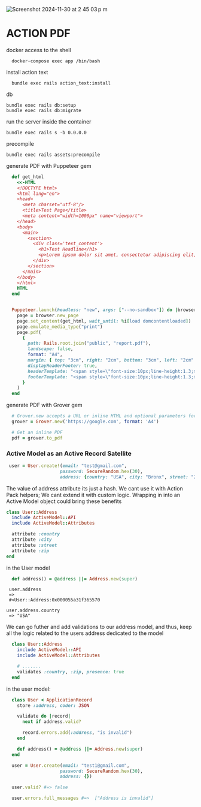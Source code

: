 ![Screenshot 2024-11-30 at 2 45 03 p m](https://github.com/user-attachments/assets/61bb88ee-8ac7-478b-a75f-0865c32caeb8)


# ACTION PDF

docker
access to the shell
```
  docker-compose exec app /bin/bash
```

install action text
```
  bundle exec rails action_text:install
```

db
```
bundle exec rails db:setup
bundle exec rails db:migrate
```

run the server inside the container
```
bundle exec rails s -b 0.0.0.0
```


precompile
```
bundle exec rails assets:precompile
```

generate PDF with Puppeteer gem
```ruby
  def get_html
    <<-HTML
    <!DOCTYPE html>
    <html lang="en">
    <head>
      <meta charset="utf-8"/>
      <title>Test Page</title>
      <meta content="width=1000px" name="viewport">
    </head>
    <body>
      <main>
        <section>
          <div class='text_content'>
            <h1>Test Headline</h1>
            <p>Lorem ipsum dolor sit amet, consectetur adipiscing elit, sed do eiusmod tempor incididunt ut labore et dolore magna aliqua. Ac tincidunt vitae semper quis lectus nulla at. Ac turpis egestas integer eget aliquet. Tristique senectus et netus et malesuada fames ac. Urna nec tincidunt praesent semper feugiat nibh. Est velit egestas dui id. Convallis posuere morbi leo urna molestie at elementum eu. Purus ut faucibus pulvinar elementum integer enim neque volutpat. Faucibus nisl tincidunt eget nullam. Amet purus gravida quis blandit turpis cursus in hac. Commodo sed egestas egestas fringilla phasellus. In dictum non consectetur a erat nam at lectus.</p>
          </div>
        </section>
      </main>
    </body>
    </html>
    HTML
  end


  Puppeteer.launch(headless: "new", args: ["--no-sandbox"]) do |browser|
    page = browser.new_page
    page.set_content(get_html, wait_until: %i[load domcontentloaded])
    page.emulate_media_type("print")
    page.pdf(
      {
        path: Rails.root.join("public", "report.pdf"),
        landscape: false,
        format: "A4",
        margin: { top: "3cm", right: "2cm", bottom: "3cm", left: "2cm" },
        displayHeaderFooter: true,
        headerTemplate: "<span style=\"font-size:10px;line-height:1.3;margin:0;\">Custom Header</span>",
        footerTemplate: "<span style=\"font-size:10px;line-height:1.3;margin:0;\">Custom Footer</span>"
      }
    )
  end
```
generate PDF with Grover gem
```ruby
  # Grover.new accepts a URL or inline HTML and optional parameters for Puppeteer
  grover = Grover.new('https://google.com', format: 'A4')

  # Get an inline PDF
  pdf = grover.to_pdf
```


### Active Model as an Active Record Satellite

```ruby
 user = User.create!(email: "test@gmail.com",
                    password: SecureRandom.hex(30),
                    address: {country: "USA", city: "Bronx", street: "231st", zip: "10463"})
```

The value of address attribute its just a hash. We cant use it with Action Pack helpers; We cant extend it with custom logic.
Wrapping in into an Active Model object could bring these benefits

```ruby
class User::Address
  include ActiveModel::API
  include ActiveModel::Attributes

  attribute :country
  attribute :city
  attribute :street
  attribute :zip
end
```

in the User model
```ruby
  def address() = @address ||= Address.new(super)
```

```
 user.address
 =>
 #<User::Address:0x000055a31f365570

user.address.country
 => "USA"
```


We can go futher and add validations to our address model, and thus, keep all the logic related to the users
address dedicated to the model

```ruby
  class User::Address
    include ActiveModel::API
    include ActiveModel::Attributes

    # .......
    validates :country, :zip, presence: true
  end
```

in the user model:
```ruby
  class User < ApplicationRecord
    store :address, coder: JSON

    validate do |record|
      next if address.valid?

      record.errors.add(:address, "is invalid")
    end

    def address() = @address ||= Address.new(super)
  end
```

```ruby
  user = User.create(email: "test1@gmail.com",
                    password: SecureRandom.hex(30),
                    address: {})

  user.valid? #=> false

  user.errors.full_messages #=>  ["Address is invalid"]
```
